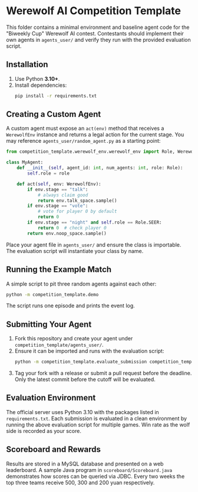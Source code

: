 # Werewolf AI Competition Template

This folder contains a minimal environment and baseline agent code for the "Biweekly Cup" Werewolf AI contest. Contestants should implement their own agents in `agents_user/` and verify they run with the provided evaluation script.

## Installation

1. Use Python **3.10+**.
2. Install dependencies:
   ```bash
   pip install -r requirements.txt
   ```

## Creating a Custom Agent

A custom agent must expose an `act(env)` method that receives a `WerewolfEnv` instance and returns a legal action for the current stage. You may reference `agents_user/random_agent.py` as a starting point:

```python
from competition_template.werewolf_env.werewolf_env import Role, WerewolfEnv

class MyAgent:
    def __init__(self, agent_id: int, num_agents: int, role: Role):
        self.role = role

    def act(self, env: WerewolfEnv):
        if env.stage == "talk":
            # always claim good
            return env.talk_space.sample()
        if env.stage == "vote":
            # vote for player 0 by default
            return 0
        if env.stage == "night" and self.role == Role.SEER:
            return 0  # check player 0
        return env.noop_space.sample()
```

Place your agent file in `agents_user/` and ensure the class is importable. The evaluation script will instantiate your class by name.

## Running the Example Match

A simple script to pit three random agents against each other:

```bash
python -m competition_template.demo
```

The script runs one episode and prints the event log.

## Submitting Your Agent

1. Fork this repository and create your agent under `competition_template/agents_user/`.
2. Ensure it can be imported and runs with the evaluation script:
   ```bash
   python -m competition_template.evaluate_submission competition_template.agents_user.my_agent.MyAgent
   ```
3. Tag your fork with a release or submit a pull request before the deadline. Only the latest commit before the cutoff will be evaluated.

## Evaluation Environment

The official server uses Python 3.10 with the packages listed in `requirements.txt`.
Each submission is evaluated in a clean environment by running the above evaluation script for multiple games. Win rate as the wolf side is recorded as your score.

## Scoreboard and Rewards

Results are stored in a MySQL database and presented on a web leaderboard. A sample Java program in `scoreboard/Scoreboard.java` demonstrates how scores can be queried via JDBC. Every two weeks the top three teams receive 500, 300 and 200 yuan respectively.
